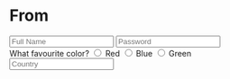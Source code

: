 <!DOCTYPE html>
<html leng="en">
  <body>
    <h1>From</h1>
    <from>
      <div>
        <input name="name" type="text" placeholder="Full Name">
        <input name="password" type="password" placeholder="Password">
      </div>
      <div>
        What favourite color?
        <input name="color" type="radio" value="red"> Red
        <input name="color" type="radio" value="blue"> Blue
        <input name="color" type="radio" value="green"> Green
      </div>
      <div>
        <input name="country" list="countries" placeholder="Country">
        <datalist id="countries">
          <option value="Vietnam">
            <option value="America">
              <option value="Japan">
                <option value="China">
          </div>
        </body>
      </html>
